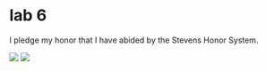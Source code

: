 # lab 6
I pledge my honor that I have abided by the Stevens Honor System. 


![](media/sss1.png)
![](media/sss2.png)

